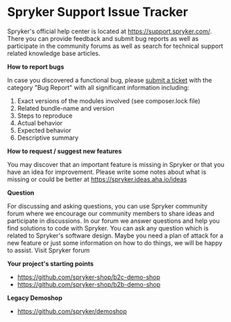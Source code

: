 # Spryker Support Issue Tracker

Spryker's official help center is located at https://support.spryker.com/. There you can provide feedback and submit bug reports as well as participate in the community forums as well as search for technical support related knowledge base articles.



**How to report bugs**

In case you discovered a functional bug, please [submit a ticket](https://support.spryker.com/hc/en-us/requests/new) with the category "Bug Report" with all significant information including:

1. Exact versions of the modules involved (see composer.lock file)
2. Related bundle-name and version
3. Steps to reproduce
4. Actual behavior
5. Expected behavior
6. Descriptive summary


**How to request / suggest new features**

You may discover that an important feature is missing in Spryker or that you have an idea for improvement. Please write some notes about what is missing or could be better at https://spryker.ideas.aha.io/ideas



**Question**

For discussing and asking questions, you can use Spryker community forum where we encourage our community members to share ideas and participate in discussions. In our forum we answer questions and help you find solutions to code with Spryker. You can ask any question which is related to Spryker's software design. Maybe you need a plan of attack for a new feature or just some information on how to do things, we will be happy to assist. Visit Spryker forum



**Your project's starting points**

- https://github.com/spryker-shop/b2c-demo-shop  
- https://github.com/spryker-shop/b2b-demo-shop


**Legacy Demoshop**

- https://github.com/spryker/demoshop



